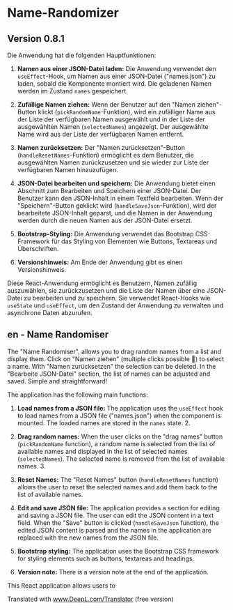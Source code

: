 # Name-Randomizer

## Version 0.8.1

Die Anwendung hat die folgenden Hauptfunktionen:

1. **Namen aus einer JSON-Datei laden:** Die Anwendung verwendet den `useEffect`-Hook, um Namen aus einer JSON-Datei ("names.json") zu laden, sobald die Komponente montiert wird. Die geladenen Namen werden im Zustand `names` gespeichert.

2. **Zufällige Namen ziehen:** Wenn der Benutzer auf den "Namen ziehen"-Button klickt (`pickRandomName`-Funktion), wird ein zufälliger Name aus der Liste der verfügbaren Namen ausgewählt und in der Liste der ausgewählten Namen (`selectedNames`) angezeigt. Der ausgewählte Name wird aus der Liste der verfügbaren Namen entfernt.

3. **Namen zurücksetzen:** Der "Namen zurücksetzen"-Button (`handleResetNames`-Funktion) ermöglicht es dem Benutzer, die ausgewählten Namen zurückzusetzen und sie wieder zur Liste der verfügbaren Namen hinzuzufügen.

4. **JSON-Datei bearbeiten und speichern:** Die Anwendung bietet einen Abschnitt zum Bearbeiten und Speichern einer JSON-Datei. Der Benutzer kann den JSON-Inhalt in einem Textfeld bearbeiten. Wenn der "Speichern"-Button geklickt wird (`handleSaveJson`-Funktion), wird der bearbeitete JSON-Inhalt geparst, und die Namen in der Anwendung werden durch die neuen Namen aus der JSON-Datei ersetzt.

5. **Bootstrap-Styling:** Die Anwendung verwendet das Bootstrap CSS-Framework für das Styling von Elementen wie Buttons, Textareas und Überschriften.

6. **Versionshinweis:** Am Ende der Anwendung gibt es einen Versionshinweis.

Diese React-Anwendung ermöglicht es Benutzern, Namen zufällig auszuwählen, sie zurückzusetzen und die Liste der Namen über eine JSON-Datei zu bearbeiten und zu speichern. Sie verwendet React-Hooks wie `useState` und `useEffect`, um den Zustand der Anwendung zu verwalten und asynchrone Daten abzurufen.

## en - Name Randomiser

The "Name Randomiser", allows you to drag random names from a list and display them. Click on "Namen ziehen" (multiple clicks possible 🥳) to select a name. With "Namen zurücksetzen" the selection can be deleted. In the "Bearbeite JSON-Datei" section, the list of names can be adjusted and saved. Simple and straightforward!

The application has the following main functions:

1. **Load names from a JSON file:** The application uses the `useEffect` hook to load names from a JSON file ("names.json") when the component is mounted. The loaded names are stored in the `names` state. 2.

2. **Drag random names:** When the user clicks on the "drag names" button (`pickRandomName` function), a random name is selected from the list of available names and displayed in the list of selected names (`selectedNames`). The selected name is removed from the list of available names. 3.

3. **Reset Names:** The "Reset Names" button (`handleResetNames` function) allows the user to reset the selected names and add them back to the list of available names.

4. **Edit and save JSON file:** The application provides a section for editing and saving a JSON file. The user can edit the JSON content in a text field. When the "Save" button is clicked (`handleSaveJson` function), the edited JSON content is parsed and the names in the application are replaced with the new names from the JSON file.

5. **Bootstrap styling:** The application uses the Bootstrap CSS framework for styling elements such as buttons, textareas and headings.

6. **Version note:** There is a version note at the end of the application.

This React application allows users to

Translated with www.DeepL.com/Translator (free version)
